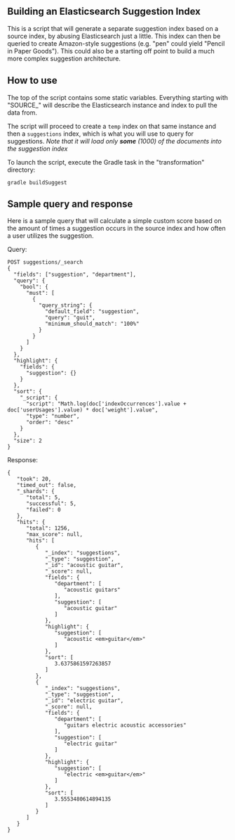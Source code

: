 ## Building an Elasticsearch Suggestion Index

This is a script that will generate a separate suggestion index based on a source index, by abusing Elasticsearch just a little.  This index can then be queried to create Amazon-style suggestions (e.g. "pen" could yield "Pencil in Paper Goods").  This could also be a starting off point to build a much more complex suggestion architecture.

## How to use

The top of the script contains some static variables.  Everything starting with "SOURCE_" will describe the Elasticsearch instance and index to pull the data from.  

The script will proceed to create a ``temp`` index on that same instance and then a ``suggestions`` index, which is what you will use to query for suggestions.  *Note that it will load only **some** (1000) of the documents into the suggestion index*

To launch the script, execute the Gradle task in the "transformation" directory:

``gradle buildSuggest``

## Sample query and response

Here is a sample query that will calculate a simple custom score based on the amount of times a suggestion occurs in the source index and how often a user utilizes the suggestion.  

Query:

```
POST suggestions/_search
{
  "fields": ["suggestion", "department"],
  "query": {
    "bool": {
      "must": [
        {
          "query_string": {
            "default_field": "suggestion",
            "query": "guit",
            "minimum_should_match": "100%"
          }
        }
      ]
    }
  },
  "highlight": {
    "fields": {
      "suggestion": {}
    }
  },
  "sort": {
    "_script": {
      "script": "Math.log(doc['indexOccurrences'].value + doc['userUsages'].value) * doc['weight'].value",
      "type": "number",
      "order": "desc"
    }
  },
  "size": 2
}
```

Response:

```
{
   "took": 20,
   "timed_out": false,
   "_shards": {
      "total": 5,
      "successful": 5,
      "failed": 0
   },
   "hits": {
      "total": 1256,
      "max_score": null,
      "hits": [
         {
            "_index": "suggestions",
            "_type": "suggestion",
            "_id": "acoustic guitar",
            "_score": null,
            "fields": {
               "department": [
                  "acoustic guitars"
               ],
               "suggestion": [
                  "acoustic guitar"
               ]
            },
            "highlight": {
               "suggestion": [
                  "acoustic <em>guitar</em>"
               ]
            },
            "sort": [
               3.6375861597263857
            ]
         },
         {
            "_index": "suggestions",
            "_type": "suggestion",
            "_id": "electric guitar",
            "_score": null,
            "fields": {
               "department": [
                  "guitars electric acoustic accessories"
               ],
               "suggestion": [
                  "electric guitar"
               ]
            },
            "highlight": {
               "suggestion": [
                  "electric <em>guitar</em>"
               ]
            },
            "sort": [
               3.5553480614894135
            ]
         }
      ]
   }
}

```